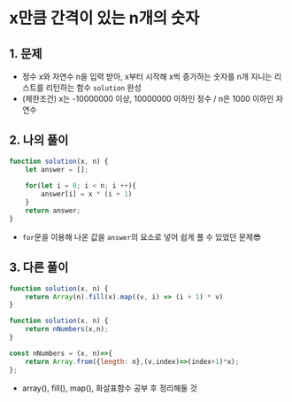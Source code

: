 # x만큼 간격이 있는 n개의 숫자
## 1. 문제
- 정수 x와 자연수 n을 입력 받아, x부터 시작해 x씩 증가하는 숫자를 n개 지니는 리스트를 리턴하는 함수 ```solution``` 완성
- (제한조건) x는 -10000000 이상, 10000000 이하인 정수 / n은 1000 이하인 자연수

## 2. 나의 풀이
```javascript
function solution(x, n) {
    let answer = [];
       
    for(let i = 0; i < n; i ++){
        answer[i] = x * (i + 1)
    }    
    return answer;
}
```
- ```for```문을 이용해 나온 값을 ```answer```의 요소로 넣어 쉽게 풀 수 있었던 문제😎

## 3. 다른 풀이
```javascript
function solution(x, n) {
    return Array(n).fill(x).map((v, i) => (i + 1) * v)
}
```
```javascript
function solution(x, n) {
    return nNumbers(x,n);
}

const nNumbers = (x, n)=>{
    return Array.from({length: n},(v,index)=>(index+1)*x);
};

```
- array(), fill(), map(), 화살표함수 공부 후 정리해둘 것
